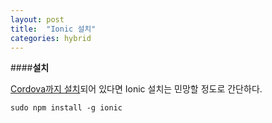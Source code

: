 ```yaml
---
layout: post
title:  "Ionic 설치"
categories: hybrid 
---
```

####**설치**


[Cordova까지 설치](/hybrid/2014/11/18/cordova-install.html)되어 있다면 Ionic 설치는 민망할 정도로 간단하다.


    sudo npm install -g ionic
